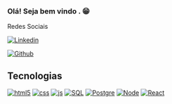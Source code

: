 ### Olá! Seja bem vindo . 😁

Redes Sociais

[![Linkedin](https://img.shields.io/badge/LinkedIn-0077B5?style=for-the-badge&logo=linkedin&logoColor=white)](https://www.linkedin.com/in/lucas-ximenes-338430237/)

[![Github](https://img.shields.io/badge/GitHub-100000?style=for-the-badge&logo=github&logoColor=white)](<(https://www.linkedin.com/in/lucas-ximenes-338430237/)>)

## Tecnologias

[![html5](https://img.shields.io/badge/HTML5-E34F26?style=for-the-badge&logo=html5&logoColor=white)](<(https://www.linkedin.com/in/lucas-ximenes-338430237/)>)
[![css](https://img.shields.io/badge/CSS3-1572B6?style=for-the-badge&logo=css3&logoColor=white)](<(https://www.linkedin.com/in/lucas-ximenes-338430237/)>)
[![js](https://img.shields.io/badge/JavaScript-F7DF1E?style=for-the-badge&logo=javascript&logoColor=black)](<(https://www.linkedin.com/in/lucas-ximenes-338430237/)>)
[![SQL](https://img.shields.io/badge/Microsoft_SQL_Server-CC2927?style=for-the-badge&logo=microsoft-sql-server&logoColor=white)](<(https://www.linkedin.com/in/lucas-ximenes-338430237/)>)
[![Postgre](https://img.shields.io/badge/PostgreSQL-316192?style=for-the-badge&logo=postgresql&logoColor=white)](<(https://www.linkedin.com/in/lucas-ximenes-338430237/)>)
[![Node](https://img.shields.io/badge/Node.js-43853D?style=for-the-badge&logo=node.js&logoColor=white)](<(https://www.linkedin.com/in/lucas-ximenes-338430237/)>)
[![React](https://img.shields.io/badge/Node.js-43853D?style=for-the-badge&logo=node.js&logoColor=white)](<(https://www.linkedin.com/in/lucas-ximenes-338430237/)>)


